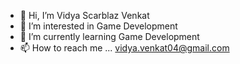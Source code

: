 - 👋 Hi, I’m Vidya Scarblaz Venkat
- 👀 I’m interested in Game Development
- 🌱 I’m currently learning Game Development
- 📫 How to reach me ... vidya.venkat04@gmail.com
